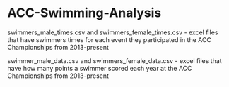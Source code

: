 # ACC-Swimming-Analysis

swimmers_male_times.csv and swimmers_female_times.csv - excel files that have swimmers times for each event they participated in the ACC Championships from 2013-present 

swimmer_male_data.csv and swimmers_female_data.csv - excel files that have how many points a swimmer scored each year at the ACC Championships from 2013-present
